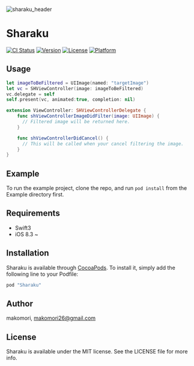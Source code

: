 ![sharaku_header](https://github.com/makomori/Sharaku/blob/master/sharaku_header_big.png)

# Sharaku

[![CI Status](http://img.shields.io/travis/makomori/Sharaku.svg?style=flat)](https://travis-ci.org/makomori/Sharaku)
[![Version](https://img.shields.io/cocoapods/v/Sharaku.svg?style=flat)](http://cocoapods.org/pods/Sharaku)
[![License](https://img.shields.io/cocoapods/l/Sharaku.svg?style=flat)](http://cocoapods.org/pods/Sharaku)
[![Platform](https://img.shields.io/cocoapods/p/Sharaku.svg?style=flat)](http://cocoapods.org/pods/Sharaku)

## Usage
``` Swift
let imageToBeFiltered = UIImage(named: "targetImage")
let vc = SHViewController(image: imageToBeFiltered)
vc.delegate = self
self.present(vc, animated:true, completion: nil)
```

``` Swift
extension ViewController: SHViewControllerDelegate {
    func shViewControllerImageDidFilter(image: UIImage) {
      // Filtered image will be returned here.
    }

    func shViewControllerDidCancel() {
      // This will be called when your cancel filtering the image.
    }
}
```

## Example

To run the example project, clone the repo, and run `pod install` from the Example directory first.

## Requirements
- Swift3
- iOS 8.3 ~

## Installation

Sharaku is available through [CocoaPods](http://cocoapods.org). To install
it, simply add the following line to your Podfile:

```ruby
pod "Sharaku"
```

## Author

makomori, makomori26@gmail.com

## License

Sharaku is available under the MIT license. See the LICENSE file for more info.
